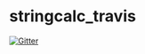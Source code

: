 # stringcalc_travis

[![Gitter](https://badges.gitter.im/Join%20Chat.svg)](https://gitter.im/soring/stringcalc_travis?utm_source=badge&utm_medium=badge&utm_campaign=pr-badge&utm_content=badge)
